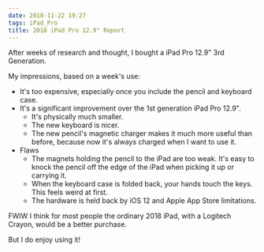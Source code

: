 ```yaml
---
date: 2018-11-22 19:27
tags: iPad_Pro
title: 2018 iPad Pro 12.9" Report
---
```


After weeks of research and thought, I bought a iPad Pro 12.9" 3rd Generation.

My impressions, based on a week's use:

* It's too expensive, especially once you include the pencil and keyboard case.
* It's a significant improvement over the 1st generation iPad Pro 12.9".
  * It's physically much smaller.
  * The new keyboard is nicer.
  * The new pencil's magnetic charger makes it much more useful than before, because now it's always charged when I want to use it.
* Flaws
  * The magnets holding the pencil to the iPad are too weak. It's easy to knock the pencil off the edge of the iPad when picking it up or carrying it.
  * When the keyboard case is folded back, your hands touch the keys. This feels weird at first.
  * The hardware is held back by iOS 12 and Apple App Store limitations.

FWIW I think for most people the ordinary 2018 iPad, with a Logitech Crayon,
would be a better purchase.

But I do enjoy using it!
